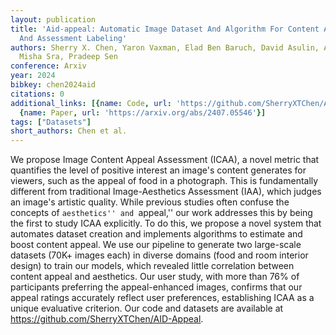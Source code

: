 ```yaml
---
layout: publication
title: 'Aid-appeal: Automatic Image Dataset And Algorithm For Content Appeal Enhancement
  And Assessment Labeling'
authors: Sherry X. Chen, Yaron Vaxman, Elad Ben Baruch, David Asulin, Aviad Moreshet,
  Misha Sra, Pradeep Sen
conference: Arxiv
year: 2024
bibkey: chen2024aid
citations: 0
additional_links: [{name: Code, url: 'https://github.com/SherryXTChen/AID-Appeal'},
  {name: Paper, url: 'https://arxiv.org/abs/2407.05546'}]
tags: ["Datasets"]
short_authors: Chen et al.
---
```

We propose Image Content Appeal Assessment (ICAA), a novel metric that
quantifies the level of positive interest an image's content generates for
viewers, such as the appeal of food in a photograph. This is fundamentally
different from traditional Image-Aesthetics Assessment (IAA), which judges an
image's artistic quality. While previous studies often confuse the concepts of
``aesthetics'' and ``appeal,'' our work addresses this by being the first to
study ICAA explicitly. To do this, we propose a novel system that automates
dataset creation and implements algorithms to estimate and boost content
appeal. We use our pipeline to generate two large-scale datasets (70K+ images
each) in diverse domains (food and room interior design) to train our models,
which revealed little correlation between content appeal and aesthetics. Our
user study, with more than 76% of participants preferring the appeal-enhanced
images, confirms that our appeal ratings accurately reflect user preferences,
establishing ICAA as a unique evaluative criterion. Our code and datasets are
available at https://github.com/SherryXTChen/AID-Appeal.